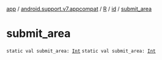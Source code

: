[app](../../../index.md) / [android.support.v7.appcompat](../../index.md) / [R](../index.md) / [id](index.md) / [submit_area](./submit_area.md)

# submit_area

`static val submit_area: `[`Int`](https://kotlinlang.org/api/latest/jvm/stdlib/kotlin/-int/index.html)
`static val submit_area: `[`Int`](https://kotlinlang.org/api/latest/jvm/stdlib/kotlin/-int/index.html)